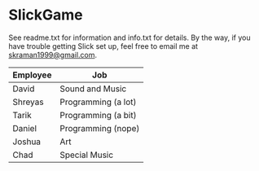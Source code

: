 SlickGame
=========

See readme.txt for information and info.txt for details.
By the way, if you have trouble getting Slick set up, feel free to email me at skraman1999@gmail.com.

|    Employee   |      Job      |
| ------------- | ------------- |
| David         | Sound and Music   |
| Shreyas       | Programming (a lot)   |
| Tarik         | Programming (a bit)   |
| Daniel        | Programming (nope)   |
| Joshua        | Art   |
| Chad          | Special Music   |
